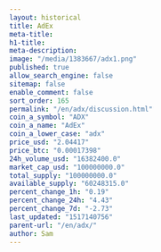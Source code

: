```yaml
---
layout: historical
title: AdEx
meta-title: 
h1-title: 
meta-description: 
image: "/media/1383667/adx1.png"
published: true
allow_search_engine: false
sitemap: false
enable_comment: false
sort_order: 165
permalink: "/en/adx/discussion.html"
coin_a_symbol: "ADX"
coin_a_name: "AdEx"
coin_a_lower_case: "adx"
price_usd: "2.04417"
price_btc: "0.00017398"
24h_volume_usd: "16382400.0"
market_cap_usd: "100000000.0"
total_supply: "100000000.0"
available_supply: "60248315.0"
percent_change_1h: "0.19"
percent_change_24h: "4.43"
percent_change_7d: "-2.73"
last_updated: "1517140756"
parent-url: "/en/adx/"
author: Sam
---
```



